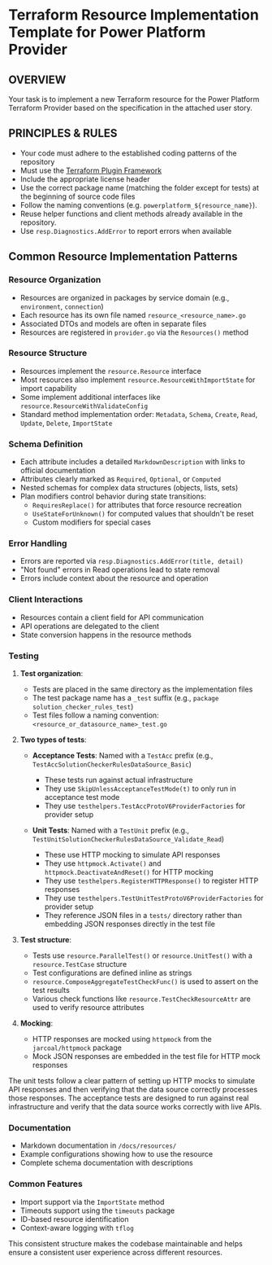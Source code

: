 # Terraform Resource Implementation Template for Power Platform Provider

## OVERVIEW

Your task is to implement a new Terraform resource for the Power Platform Terraform Provider based on the specification in the attached user story.

## PRINCIPLES & RULES

- Your code must adhere to the established coding patterns of the repository
- Must use the [Terraform Plugin Framework](https://developer.hashicorp.com/terraform/plugin/framework)
- Include the appropriate license header
- Use the correct package name (matching the folder except for tests) at the beginning of source code files
- Follow the naming conventions (e.g. `powerplatform_${resource_name}`).
- Reuse helper functions and client methods already available in the repository.
- Use `resp.Diagnostics.AddError` to report errors when available

## Common Resource Implementation Patterns

### Resource Organization

- Resources are organized in packages by service domain (e.g., `environment`, `connection`)
- Each resource has its own file named `resource_<resource_name>.go`
- Associated DTOs and models are often in separate files
- Resources are registered in `provider.go` via the `Resources()` method

### Resource Structure

- Resources implement the `resource.Resource` interface
- Most resources also implement `resource.ResourceWithImportState` for import capability
- Some implement additional interfaces like `resource.ResourceWithValidateConfig`
- Standard method implementation order: `Metadata`, `Schema`, `Create`, `Read`, `Update`, `Delete`, `ImportState`

### Schema Definition

- Each attribute includes a detailed `MarkdownDescription` with links to official documentation
- Attributes clearly marked as `Required`, `Optional`, or `Computed`
- Nested schemas for complex data structures (objects, lists, sets)
- Plan modifiers control behavior during state transitions:
  - `RequiresReplace()` for attributes that force resource recreation
  - `UseStateForUnknown()` for computed values that shouldn't be reset
  - Custom modifiers for special cases

### Error Handling

- Errors are reported via `resp.Diagnostics.AddError(title, detail)`
- "Not found" errors in Read operations lead to state removal
- Errors include context about the resource and operation

### Client Interactions

- Resources contain a client field for API communication
- API operations are delegated to the client
- State conversion happens in the resource methods

### Testing

1. **Test organization**:
   - Tests are placed in the same directory as the implementation files
   - The test package name has a `_test` suffix (e.g., `package solution_checker_rules_test`)
   - Test files follow a naming convention: `<resource_or_datasource_name>_test.go`

2. **Two types of tests**:
   - **Acceptance Tests**: Named with a `TestAcc` prefix (e.g., `TestAccSolutionCheckerRulesDataSource_Basic`)
     - These tests run against actual infrastructure
     - They use `SkipUnlessAcceptanceTestMode(t)` to only run in acceptance test mode
     - They use `testhelpers.TestAccProtoV6ProviderFactories` for provider setup

   - **Unit Tests**: Named with a `TestUnit` prefix (e.g., `TestUnitSolutionCheckerRulesDataSource_Validate_Read`)
     - These use HTTP mocking to simulate API responses
     - They use `httpmock.Activate()` and `httpmock.DeactivateAndReset()` for HTTP mocking
     - They use `testhelpers.RegisterHTTPResponse()` to register HTTP responses
     - They use `testhelpers.TestUnitTestProtoV6ProviderFactories` for provider setup
     - They reference JSON files in a `tests/` directory rather than embedding JSON responses directly in the test file

3. **Test structure**:
   - Tests use `resource.ParallelTest()` or `resource.UnitTest()` with a `resource.TestCase` structure
   - Test configurations are defined inline as strings
   - `resource.ComposeAggregateTestCheckFunc()` is used to assert on the test results
   - Various check functions like `resource.TestCheckResourceAttr` are used to verify resource attributes

4. **Mocking**:
   - HTTP responses are mocked using `httpmock` from the `jarcoal/httpmock` package
   - Mock JSON responses are embedded in the test file for HTTP mock responses

The unit tests follow a clear pattern of setting up HTTP mocks to simulate API responses and then verifying that the data source correctly processes those responses. The acceptance tests are designed to run against real infrastructure and verify that the data source works correctly with live APIs.

### Documentation

- Markdown documentation in `/docs/resources/`
- Example configurations showing how to use the resource
- Complete schema documentation with descriptions

### Common Features

- Import support via the `ImportState` method
- Timeouts support using the `timeouts` package
- ID-based resource identification
- Context-aware logging with `tflog`

This consistent structure makes the codebase maintainable and helps ensure a consistent user experience across different resources.
